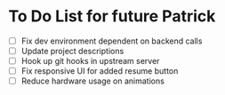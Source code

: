 # To Do List for future Patrick
- [ ] Fix dev environment dependent on backend calls
- [ ] Update project descriptions
- [ ] Hook up git hooks in upstream server
- [ ] Fix responsive UI for added resume button
- [ ] Reduce hardware usage on animations